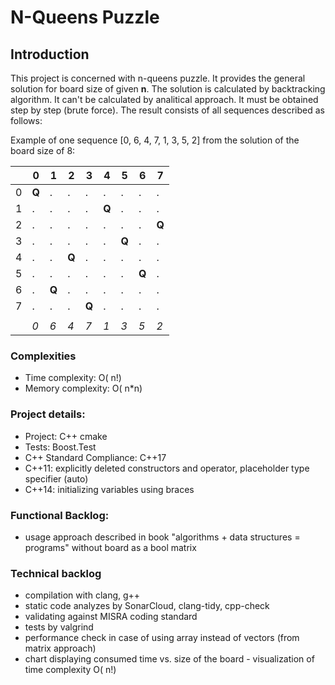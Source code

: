 # N-Queens Puzzle

## Introduction

This project is concerned with n-queens puzzle.
It provides the general solution for board size of given **n**.
The solution is calculated by backtracking algorithm.
It can't be calculated by analitical approach.
It must be obtained step by step (brute force).
The result consists of all sequences described as follows:

Example of one sequence [0, 6, 4, 7, 1, 3, 5, 2] from the solution of the board size of 8:


|   | 0 | 1 | 2 | 3 | 4 | 5 | 6 | 7 |
| --- | --- | --- | --- | --- | --- | --- | --- | --- |
| 0 | **Q** | . | . | . | . | . | . | . |
| 1 | . | . | . | . | **Q** | . | . | . |
| 2 | . | . | . | . | . | . | . | **Q** |
| 3 | . | . | . | . | . | **Q** | . | . |
| 4 | . | . | **Q** | . | . | . | . | . |
| 5 | . | . | . | . | . | . | **Q** | . |
| 6 | . | **Q** | . | . | . | . | . | . |
| 7 | . | . | . | **Q** | . | . | . | . |
|   |   |   |   |   |   |   |   |   |
|   | *0* | *6* | *4* | *7* | *1* | *3* | *5* | *2* |


### Complexities
- Time complexity: O( n!)  
- Memory complexity: O( n*n)


### Project details:
- Project: C++ cmake
- Tests: Boost.Test
- C++ Standard Compliance: C++17
- C++11: explicitly deleted constructors and operator, placeholder type specifier (auto)
- C++14: initializing variables using braces

### Functional Backlog:
- usage approach described in book "algorithms + data structures = programs" without board as a bool matrix

### Technical backlog
- compilation with clang, g++
- static code analyzes by SonarCloud, clang-tidy, cpp-check
- validating against MISRA coding standard
- tests by valgrind
- performance check in case of using array instead of vectors (from matrix approach)
- chart displaying consumed time vs. size of the board - visualization of time complexity O( n!)

